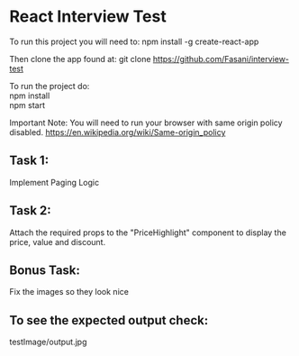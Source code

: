 # React Interview Test

To run this project you will need to:
npm install -g create-react-app

Then clone the app found at:
git clone https://github.com/Fasani/interview-test

To run the project do:  
npm install  
npm start

Important Note:
You will need to run your browser with same origin policy disabled.
https://en.wikipedia.org/wiki/Same-origin_policy

## Task 1:
Implement Paging Logic

## Task 2:
Attach the required props to the "PriceHighlight" component to display the price, value and discount.

## Bonus Task:
Fix the images so they look nice

## To see the expected output check:
testImage/output.jpg

